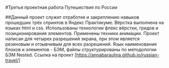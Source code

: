 #Третья проектная работа Путешествия по России

##Данный проект служит отработке и закреплению навыков прошедших трёх спринтов в Яндекс Практикуме. Вёрстка выполнена на языках html и css. Использованы технологии флекс вёрстки, гридов и позиционирования элементов. Применены техники анимации. Проект написан для четырех разрешений экрана, при этом является резиновым и отзывчивым для всех разрешений. Язык наименования блоков и элементов - БЭМ, файлы структурированы по методологии БЭМ Nested.
Ссылка на проект
[https://annabaraulina.github.io/russian-travel/]